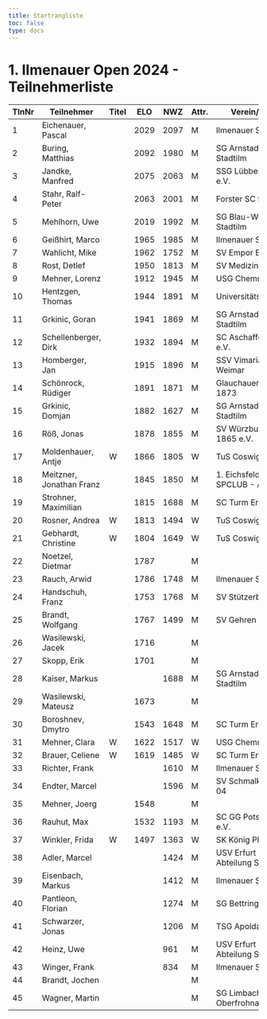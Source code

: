 ```yaml
---
title: Startrangliste
toc: false
type: docs
---
```


# 1. Ilmenauer Open 2024 - Teilnehmerliste

| TlnNr | Teilnehmer               | Titel | ELO  | NWZ  | Attr. | Verein/Ort                   | Land | Geburt | FideKenn. | PKZ      |
| ----- | ------------------------ | ----- | ---- | ---- | ----- | ---------------------------- | ---- | ------ | --------- | -------- |
| 1     | Eichenauer, Pascal       |       | 2029 | 2097 | M     | Ilmenauer SV                 | GER  | 1999   | 12991848  | 10276112 |
| 2     | Buring, Matthias         |       | 2092 | 1980 | M     | SG Arnstadt-Stadtilm         | GER  | 1981   | 4675134   | 10028474 |
| 3     | Jandke, Manfred          |       | 2075 | 2063 | M     | SSG Lübbenau e.V.            | GER  | 1953   | 4642074   | 10094165 |
| 4     | Stahr, Ralf-Peter        |       | 2063 | 2001 | M     | Forster SC 95                | GER  | 1958   | 4661745   | 10212741 |
| 5     | Mehlhorn, Uwe            |       | 2019 | 1992 | M     | SG Blau-Weiß Stadtilm        | GER  | 1961   | 4619552   | 10139500 |
| 6     | Geißhirt, Marco          |       | 1965 | 1985 | M     | Ilmenauer SV                 | GER  | 1990   | 4610563   | 10059257 |
| 7     | Wahlicht, Mike           |       | 1962 | 1752 | M     | SV Empor Erfurt              | GER  | 1964   | 24677434  | 10233550 |
| 8     | Rost, Detlef             |       | 1950 | 1813 | M     | SV Medizin Erfurt            | GER  | 1962   | 4633156   | 10180917 |
| 9     | Mehner, Lorenz           |       | 1912 | 1945 | M     | USG Chemnitz                 | GER  | 2008   | 16293096  | 10701073 |
| 10    | Hentzgen, Thomas         |       | 1944 | 1891 | M     | UniversitätsSPVER            | GER  | 1975   | 4652347   | 10080877 |
| 11    | Grkinic, Goran           |       | 1941 | 1869 | M     | SG Arnstadt-Stadtilm         | CRO  | 1964   | 14509121  | 10657157 |
| 12    | Schellenberger, Dirk     |       | 1932 | 1894 | M     | SC Aschaffenburg e.V.        | GER  | 1967   | 16284097  | 10188155 |
| 13    | Homberger, Jan           |       | 1915 | 1896 | M     | SSV Vimaria 91 Weimar        | GER  | 1997   | 12995584  | 10088771 |
| 14    | Schönrock, Rüdiger       |       | 1891 | 1871 | M     | Glauchauer SC 1873           | GER  | 1962   | 4690940   | 10197367 |
| 15    | Grkinic, Domjan          |       | 1882 | 1627 | M     | SG Arnstadt-Stadtilm         | GER  | 2001   | 356284874 | 10717889 |
| 16    | Röß, Jonas               |       | 1878 | 1855 | M     | SV Würzburg von 1865 e.V.    | GER  | 2000   | 16288254  | 10713938 |
| 17    | Moldenhauer, Antje       | W     | 1866 | 1805 | W     | TuS Coswig 1920              | GER  | 1971   | 12984884  | 10145860 |
| 18    | Meitzner, Jonathan Franz |       | 1845 | 1850 | M     | 1. Eichsfelder SPCLUB - Abt. | GER  | 2014   | 34616110  | 10768635 |
| 19    | Strohner, Maximilian     |       | 1815 | 1688 | M     | SC Turm Erfurt               | GER  | 1993   | 34660607  | 10218260 |
| 20    | Rosner, Andrea           | W     | 1813 | 1494 | W     | TuS Coswig 1920              | GER  | 1971   | 12984914  | 10180717 |
| 21    | Gebhardt, Christine      | W     | 1804 | 1649 | W     | TuS Coswig 1920              | GER  | 1968   | 16205790  | 10058480 |
| 22    | Noetzel, Dietmar         |       | 1787 |      | M     |                              | GER  | 1956   | 24643467  |          |
| 23    | Rauch, Arwid             |       | 1786 | 1748 | M     | Ilmenauer SV                 | GER  | 2003   | 16215923  | 10283822 |
| 24    | Handschuh, Franz         |       | 1753 | 1768 | M     | SV Stützerbach               | GER  | 1948   | 34602615  | 10073513 |
| 25    | Brandt, Wolfgang         |       | 1767 | 1499 | M     | SV Gehren 1911               | GER  | 1960   | 16202465  | 10257345 |
| 26    | Wasilewski, Jacek        |       | 1716 |      | M     |                              | POL  | 1981   | 41802756  |          |
| 27    | Skopp, Erik              |       | 1701 |      | M     |                              | GER  | 1999   | 16201914  |          |
| 28    | Kaiser, Markus           |       |      | 1688 | M     | SG Arnstadt-Stadtilm         | GER  | 2009   | 34699694  | 10771939 |
| 29    | Wasilewski, Mateusz      |       | 1673 |      | M     |                              | POL  | 2013   | 21092290  |          |
| 30    | Boroshnev, Dmytro        |       | 1543 | 1648 | M     | SC Turm Erfurt               | GER  | 2014   | 34163611  | 10868643 |
| 31    | Mehner, Clara            | W     | 1622 | 1517 | W     | USG Chemnitz                 | GER  | 2011   | 34612165  | 10721535 |
| 32    | Brauer, Celiene          | W     | 1619 | 1485 | W     | SC Turm Erfurt               | GER  | 2009   | 34663622  | 10724741 |
| 33    | Richter, Frank           |       |      | 1610 | M     | Ilmenauer SV                 | GER  | 1969   | 16279727  | 10175929 |
| 34    | Endter, Marcel           |       |      | 1596 | M     | SV Schmalkalden 04           | GER  | 2000   | 34693980  | 10827525 |
| 35    | Mehner, Joerg            |       | 1548 |      | M     |                              | GER  | 1973   | 34613331  |          |
| 36    | Rauhut, Max              |       | 1532 | 1193 | M     | SC GG Potsdam e.V.           | GER  | 2013   | 16292545  | 10741177 |
| 37    | Winkler, Frida           | W     | 1497 | 1363 | W     | SK König Plauen              | GER  | 2012   | 34622322  | 10696879 |
| 38    | Adler, Marcel            |       |      | 1424 | M     | USV Erfurt Abteilung Schach  | GER  | 1979   | 533007276 | 10804293 |
| 39    | Eisenbach, Markus        |       |      | 1412 | M     | Ilmenauer SV                 | GER  | 1984   | 34663630  | 10043553 |
| 40    | Pantleon, Florian        |       |      | 1274 | M     | SG Bettringen                | GER  | 1999   | 533016836 | 10535931 |
| 41    | Schwarzer, Jonas         |       |      | 1206 | M     | TSG Apolda                   | GER  | 2006   | 34686223  | 10829349 |
| 42    | Heinz, Uwe               |       |      | 961  | M     | USV Erfurt Abteilung Schach  | GER  | 1973   | 533015910 | 10760057 |
| 43    | Winger, Frank            |       |      | 834  | M     | Ilmenauer SV                 | GER  | 1964   | 16233069  | 10651767 |
| 44    | Brandt, Jochen           |       |      |      | M     |                              | GER  | 1959   | 12944840  |          |
| 45    | Wagner, Martin           |       |      |      | M     | SG Limbach-Oberfrohna        | GER  | 1994   | 533015740 | 10876631 |

